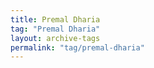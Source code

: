 ```yaml
---
title: Premal Dharia
tag: "Premal Dharia"
layout: archive-tags
permalink: "tag/premal-dharia"
---
```

